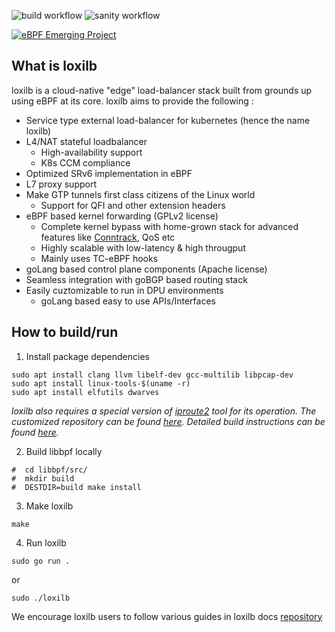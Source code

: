 ![build workflow](https://github.com/loxilb-io/loxilb/actions/workflows/docker-image.yml/badge.svg) ![sanity workflow](https://github.com/loxilb-io/loxilb/actions/workflows/basic-sanity.yml/badge.svg)

[![eBPF Emerging Project](https://raw.githubusercontent.com/loxilb-io/loxilbdocs/main/docs/photos/ebpflogo.png)](https://ebpf.io/projects#loxilb)

## What is loxilb

loxilb is a cloud-native "edge" load-balancer stack built from grounds up using eBPF at its core. loxilb aims to provide the following :

- Service type external load-balancer for kubernetes (hence the name loxilb)
- L4/NAT stateful loadbalancer 
   * High-availability support
   * K8s CCM compliance
-  Optimized SRv6 implementation in eBPF 
-  L7 proxy support
-  Make GTP tunnels first class citizens of the Linux world 
   * Support for QFI and other extension headers
-  eBPF based kernel forwarding (GPLv2 license)
   * Complete kernel bypass with home-grown stack for advanced features like [Conntrack](https://thermalcircle.de/doku.php?id=blog:linux:connection_tracking_1_modules_and_hooks), QoS etc
   * Highly scalable with low-latency & high througput 
   * Mainly uses TC-eBPF hooks
-  goLang based control plane components (Apache license)
-  Seamless integration with goBGP based routing stack
-  Easily cuztomizable to run in DPU environments
   * goLang based easy to use APIs/Interfaces


## How to build/run

1. Install package dependencies 

```
sudo apt install clang llvm libelf-dev gcc-multilib libpcap-dev
sudo apt install linux-tools-$(uname -r)
sudo apt install elfutils dwarves
```

*loxilb also requires a special version of [iproute2](https://github.com/shemminger/iproute2) tool for its operation. The customized repository can be found [here](https://github.com/loxilb-io/iproute2). Detailed build instructions can be found [here](https://github.com/loxilb-io/iproute2/blob/main/README.loxilb).*

2. Build libbpf locally

```
#  cd libbpf/src/
#  mkdir build
#  DESTDIR=build make install
```

3. Make loxilb

```
make
```

4. Run  loxilb

```
sudo go run .
```

  or 

```
sudo ./loxilb 
```


We encourage loxilb users to follow various guides in loxilb docs [repository](https://github.com/loxilb-io/loxilbdocs)

